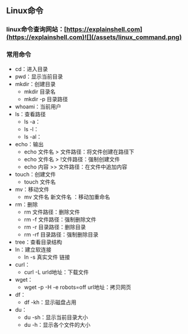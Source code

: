 ## Linux命令

### linux命令查询网站：[https://explainshell.com](https://explainshell.com)![](/assets/linux_command.png)

### 常用命令

* cd：进入目录
* pwd：显示当前目录
* mkdir：创建目录
  * mkdir 目录名
  * mkdir -p 目录路径
* whoami：当前用户
* ls：查看路径
  * ls -a：
  * ls -l：
  * ls -al：
* echo：输出
  * echo 文件名 &gt; 文件路径：将文件创建在路径下
  * echo 文件名 &gt; !文件路径：强制创建文件
  * echo 内容 &gt;&gt; 文件路径：在文件中追加内容
* touch：创建文件
  * touch 文件名
* mv：移动文件
  * mv 文件名 新文件名 ：移动加重命名
* rm：删除
  * rm 文件路径：删除文件
  * rm -f 文件路径：强制删除文件
  * rm -r 目录路径：删除目录
  * rm -rf 目录路径：强制删除目录
* tree：查看目录结构
* ln：建立软连接
  * ln -s 真实文件 链接
* curl：
  * curl -L urld地址：下载文件
* wget：
  * wget -p -H -e robots=off url地址：拷贝网页
* df：
  * df -kh：显示磁盘占用
* du：
  * du -sh：显示当前目录大小
  * du -h：显示各个文件的大小




